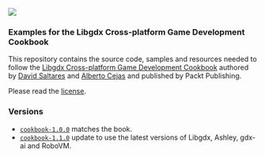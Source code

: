 ![](http://i.imgur.com/zd2KtbO.png?1)

### Examples for the Libgdx Cross-platform Game Development Cookbook

This repository contains the source code, samples and resources needed to follow the [Libgdx Cross-platform Game Development Cookbook](https://www.packtpub.com/game-development/libgdx-cross-platform-game-development-cookbook) authored by [David Saltares](https://github.com/siondream) and [Alberto Cejas](https://github.com/albertocejas) and published by Packt Publishing.

Please read the [license](https://github.com/siondream/libgdx-cookbook/blob/master/LICENSE.md).

### Versions

* [`cookbook-1.0.0`](https://github.com/siondream/libgdx-cookbook/releases/tag/cookbook-1.0.0) matches the book.
* [`cookbook-1.1.0`](https://github.com/siondream/libgdx-cookbook/releases/tag/cookbook1.1.0) update to use the latest versions of Libgdx, Ashley, gdx-ai and RoboVM.
